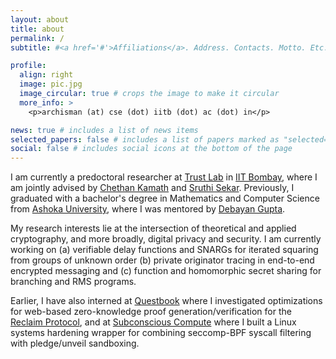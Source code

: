 ```yaml
---
layout: about
title: about
permalink: /
subtitle: #<a href='#'>Affiliations</a>. Address. Contacts. Motto. Etc.

profile:
  align: right
  image: pic.jpg
  image_circular: true # crops the image to make it circular
  more_info: >
    <p>archisman (at) cse (dot) iitb (dot) ac (dot) in</p>

news: true # includes a list of news items
selected_papers: false # includes a list of papers marked as "selected={true}"
social: false # includes social icons at the bottom of the page
---
```


I am currently a predoctoral researcher at [Trust Lab](https://trustlab.iitb.ac.in) in [IIT Bombay](https://iitb.ac.in), where I am jointly advised by [Chethan Kamath](https://cse.iitb.ac.in/~ckamath) and [Sruthi Sekar](https://sruthisekar.wordpress.com). Previously, I graduated with a bachelor's degree in Mathematics and Computer Science from [Ashoka University](https://ashoka.edu.in), where I was mentored by [Debayan Gupta](https://debayangupta.com).

My research interests lie at the intersection of theoretical and applied cryptography, and more broadly, digital privacy and security. I am currently working on (a) verifiable delay functions and SNARGs for iterated squaring from groups of unknown order (b) private originator tracing in end-to-end encrypted messaging and (c) function and homomorphic secret sharing for branching and RMS programs.

Earlier, I have also interned at [Questbook](https://www.questbook.app) where I investigated optimizations for web-based zero-knowledge proof generation/verification for the [Reclaim Protocol](https://www.reclaimprotocol.org), and at [Subconscious Compute](https://www.subcom.tech/) where I built a Linux systems hardening wrapper for combining seccomp-BPF syscall filtering with pledge/unveil sandboxing.

